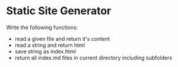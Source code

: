 # Static Site Generator

Write the following functions:
* read a given file and return it's content
* read a string and return html
* save string as index.html
* return all index.md files in current directory including subfolders
